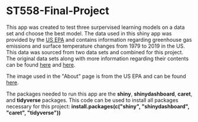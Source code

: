 # ST558-Final-Project

This app was created to test three surpervised learning models on a data set and choose the best model.  The data used in this shiny app was provided by the [US EPA](https://www.epa.gov/) and contains information regarding greenhouse gas emissions and surface temperature changes from 1979 to 2019 in the US. This data was sourced from two data sets and combined for this project.  The original data sets along with more information regarding their contents can be found [here](https://www.epa.gov/climate-indicators/climate-change-indicators-climate-forcing) and [here](https://www.epa.gov/climate-indicators/climate-change-indicators-us-and-global-temperature).  

The image used in the "About" page is from the US EPA and can be found [here](https://www.epa.gov/climate-indicators/climate-change-indicators-climate-forcing).

The packages needed to run this app are the **shiny**, **shinydashboard**, **caret**, and **tidyverse** packages.  This code can be used to install all packages necessary for this project:  **install.packages(c("shiny", "shinydashboard", "caret", "tidyverse"))**

